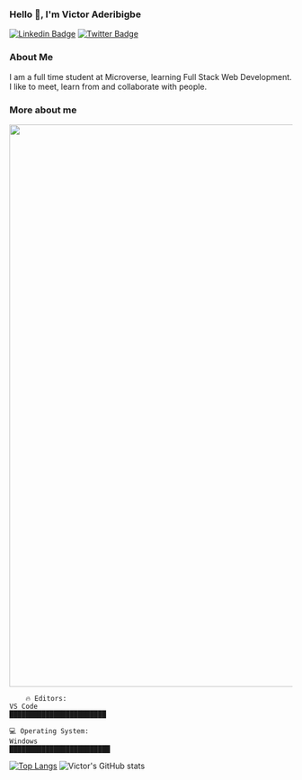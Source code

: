 

### Hello 👋, I'm Victor Aderibigbe

[![Linkedin Badge](https://img.shields.io/badge/-Victor%20Aderibigbe-blue?style=flat-square&logo=Linkedin&logoColor=white&link=https://www.linkedin.com/mwlite/in/victor-damola-aderibigbe-27931ab0/)](https://www.linkedin.com/mwlite/in/victor-damola-aderibigbe-27931ab0)
[![Twitter Badge](https://img.shields.io/badge/-@Victor-1ca0f1?style=flat-square&labelColor=1ca0f1&logo=twitter&logoColor=white&link=https://twitter.com/de_vope)](https://twitter.com/de_vope)

### About Me

I am a full time student at Microverse, learning Full Stack Web Development. I like to meet, learn from and collaborate with people.

### More about me

<img align='center' src="more.png" width="1000"/>

```text
    🔥 Editors:
VS Code
████████████████████████

💻 Operating System:
Windows
█████████████████████████
```

[![Top Langs](https://github-readme-stats.vercel.app/api/top-langs/?username=V0pe&theme=radical)](https://github.com/V0pe/github-readme-stats) ![Victor's GitHub stats](https://github-readme-stats.vercel.app/api?username=V0pe&show_icons=true&theme=radical)




<!--
**V0pe/V0pe** is a ✨ _special_ ✨ repository because its `README.md` (this file) appears on your GitHub profile.

Here are some ideas to get you started:

- 🔭 I’m currently working on Javascripts Projects. 
- 🌱 I’m currently learning ...
- 👯 I’m looking to collaborate on ...
- 🤔 I’m looking for help with Backend projects
- 💬 Ask me about algorithm and Artificial Intelligence
- 📫 How to reach me: twitter.com/de_vope
- 😄 Pronouns: He/Him
- ⚡ Fun fact: I sleep less and I code more. 
